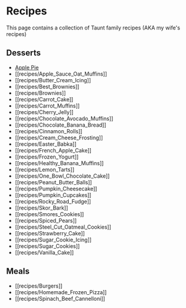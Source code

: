 # Recipes

This page contains a collection of Taunt family recipes (AKA my wife's recipes)

## Desserts

* [Apple Pie](/recipes/Apple_Pie)
* [[recipes/Apple_Sauce_Oat_Muffins]]
* [[recipes/Butter_Cream_Icing]]
* [[recipes/Best_Brownies]]
* [[recipes/Brownies]]
* [[recipes/Carrot_Cake]]
* [[recipes/Carrot_Muffins]]
* [[recipes/Cherry_Jelly]]
* [[recipes/Chocolate_Avocado_Muffins]]
* [[recipes/Chocolate_Banana_Bread]]
* [[recipes/Cinnamon_Rolls]]
* [[recipes/Cream_Cheese_Frosting]]
* [[recipes/Easter_Babka]]
* [[recipes/French_Apple_Cake]]
* [[recipes/Frozen_Yogurt]]
* [[recipes/Healthy_Banana_Muffins]]
* [[recipes/Lemon_Tarts]]
* [[recipes/One_Bowl_Chocolate_Cake]]
* [[recipes/Peanut_Butter_Balls]]
* [[recipes/Pumpkin_Cheesecake]]
* [[recipes/Pumpkin_Cupcakes]]
* [[recipes/Rocky_Road_Fudge]]
* [[recipes/Skor_Bark]]
* [[recipes/Smores_Cookies]]
* [[recipes/Spiced_Pears]]
* [[recipes/Steel_Cut_Oatmeal_Cookies]]
* [[recipes/Strawberry_Cake]]
* [[recipes/Sugar_Cookie_Icing]]
* [[recipes/Sugar_Cookies]]
* [[recipes/Vanilla_Cake]]

## Meals

* [[recipes/Burgers]]
* [[recipes/Homemade_Frozen_Pizza]]
* [[recipes/Spinach_Beef_Cannelloni]]
